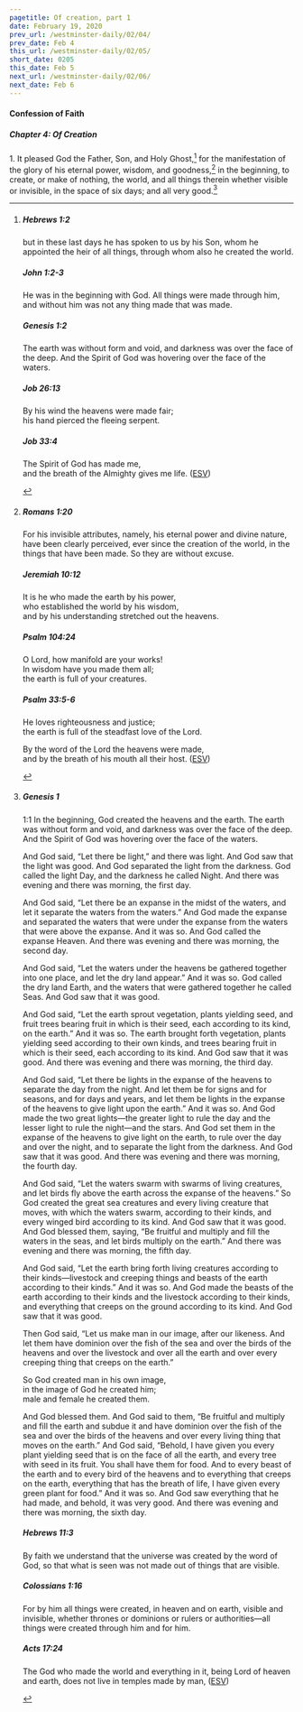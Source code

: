 ```yaml
---
pagetitle: Of creation, part 1
date: February 19, 2020
prev_url: /westminster-daily/02/04/
prev_date: Feb 4
this_url: /westminster-daily/02/05/
short_date: 0205
this_date: Feb 5
next_url: /westminster-daily/02/06/
next_date: Feb 6
---
```


#### Confession of Faith

##### Chapter 4: Of Creation

1\. It pleased God the Father, Son, and Holy Ghost,[^fnref:wcf1] for the manifestation of the glory of his eternal power, wisdom, and goodness,[^fnref:wcf2] in the beginning, to create, or make of nothing, the world, and all things therein whether visible or invisible, in the space of six days; and all very good.[^fnref:wcf3]

[^fnref:wcf1]: <div class="esv"><h5>Hebrews 1:2</h5> <div class="esv-text"><p id="p58001002.01-1">but in these last days he has spoken to us by his Son, whom he appointed the heir of all things, through whom also he created the world.</p> </div><h5>John 1:2-3</h5> <div class="esv-text"><p id="p43001002.01-2">He was in the beginning with God. All things were made through him, and without him was not any thing made that was made.</p> </div><h5>Genesis 1:2</h5> <div class="esv-text"><p id="p01001002.01-3">The earth was without form and void, and darkness was over the face of the deep. And the Spirit of God was hovering over the face of the waters.</p> </div><h5>Job 26:13</h5> <div class="esv-text"><div class="block-indent"> <p class="line-group" id="p18026013.01-4">By his wind the heavens were made fair;<br /> <span class="indent"></span>his hand pierced the fleeing serpent.</p> </div> </div><h5>Job 33:4</h5> <div class="esv-text"><div class="block-indent"> <p class="line-group" id="p18033004.01-5">The Spirit of God has made me,<br /> <span class="indent"></span>and the breath of the Almighty gives me life.  (<a href="http://www.esv.org" class="copyright">ESV</a>)</p> </div> </div> </div>

[^fnref:wcf2]: <div class="esv"><h5>Romans 1:20</h5> <div class="esv-text"><p id="p45001020.01-1">For his invisible attributes, namely, his eternal power and divine nature, have been clearly perceived, ever since the creation of the world, in the things that have been made. So they are without excuse.</p> </div><h5>Jeremiah 10:12</h5> <div class="esv-text"><div class="block-indent"> <p class="line-group" id="p24010012.01-2">It is he who made the earth by his power,<br /> <span class="indent"></span>who established the world by his wisdom,<br /> <span class="indent"></span>and by his understanding stretched out the heavens.</p> </div> </div><h5>Psalm 104:24</h5> <div class="esv-text"><div class="block-indent"> <p class="line-group" id="p19104024.01-3">O <span class="small-caps">Lord</span>, how manifold are your works!<br /> <span class="indent"></span>In wisdom have you made them all;<br /> <span class="indent"></span>the earth is full of your creatures.</p> </div> </div><h5>Psalm 33:5-6</h5> <div class="esv-text"><div class="block-indent"> <p class="line-group" id="p19033005.01-4">He loves righteousness and justice;<br /> <span class="indent"></span>the earth is full of the steadfast love of the <span class="small-caps">Lord</span>.</p>  <p class="line-group" id="p19033006.01-4">By the word of the <span class="small-caps">Lord</span> the heavens were made,<br /> <span class="indent"></span>and by the breath of his mouth all their host.  (<a href="http://www.esv.org" class="copyright">ESV</a>)</p> </div> </div> </div>

[^fnref:wcf3]: <div class="esv"><h5>Genesis 1</h5> <div class="esv-text"> <p class="chapter-first" id="p01001001.06-1"><span class="chapter-num" id="v01001001-1">1:1&nbsp;</span>In the beginning, God created the heavens and the earth. The earth was without form and void, and darkness was over the face of the deep. And the Spirit of God was hovering over the face of the waters.</p>  <p id="p01001003.01-1">And God said, &#8220;Let there be light,&#8221; and there was light. And God saw that the light was good. And God separated the light from the darkness. God called the light Day, and the darkness he called Night. And there was evening and there was morning, the first day.</p>  <p id="p01001006.01-1">And God said, &#8220;Let there be an expanse in the midst of the waters, and let it separate the waters from the waters.&#8221; And God made the expanse and separated the waters that were under the expanse from the waters that were above the expanse. And it was so. And God called the expanse Heaven. And there was evening and there was morning, the second day.</p>  <p id="p01001009.01-1">And God said, &#8220;Let the waters under the heavens be gathered together into one place, and let the dry land appear.&#8221; And it was so. God called the dry land Earth, and the waters that were gathered together he called Seas. And God saw that it was good.</p>  <p id="p01001011.01-1">And God said, &#8220;Let the earth sprout vegetation, plants yielding seed, and fruit trees bearing fruit in which is their seed, each according to its kind, on the earth.&#8221; And it was so. The earth brought forth vegetation, plants yielding seed according to their own kinds, and trees bearing fruit in which is their seed, each according to its kind. And God saw that it was good. And there was evening and there was morning, the third day.</p>  <p id="p01001014.01-1">And God said, &#8220;Let there be lights in the expanse of the heavens to separate the day from the night. And let them be for signs and for seasons, and for days and years, and let them be lights in the expanse of the heavens to give light upon the earth.&#8221; And it was so. And God made the two great lights&#8212;the greater light to rule the day and the lesser light to rule the night&#8212;and the stars. And God set them in the expanse of the heavens to give light on the earth, to rule over the day and over the night, and to separate the light from the darkness. And God saw that it was good. And there was evening and there was morning, the fourth day.</p>  <p id="p01001020.01-1">And God said, &#8220;Let the waters swarm with swarms of living creatures, and let birds fly above the earth across the expanse of the heavens.&#8221; So God created the great sea creatures and every living creature that moves, with which the waters swarm, according to their kinds, and every winged bird according to its kind. And God saw that it was good. And God blessed them, saying, &#8220;Be fruitful and multiply and fill the waters in the seas, and let birds multiply on the earth.&#8221; And there was evening and there was morning, the fifth day.</p>  <p id="p01001024.01-1">And God said, &#8220;Let the earth bring forth living creatures according to their kinds&#8212;livestock and creeping things and beasts of the earth according to their kinds.&#8221; And it was so. And God made the beasts of the earth according to their kinds and the livestock according to their kinds, and everything that creeps on the ground according to its kind. And God saw that it was good.</p>  <p id="p01001026.01-1">Then God said, &#8220;Let us make man in our image, after our likeness. And let them have dominion over the fish of the sea and over the birds of the heavens and over the livestock and over all the earth and over every creeping thing that creeps on the earth.&#8221;</p>  <div class="block-indent"> <p class="line-group" id="p01001027.01-1">So God created man in his own image,<br /> <span class="indent"></span>in the image of God he created him;<br /> <span class="indent"></span>male and female he created them.</p> </div>  <p id="p01001028.01-1">And God blessed them. And God said to them, &#8220;Be fruitful and multiply and fill the earth and subdue it and have dominion over the fish of the sea and over the birds of the heavens and over every living thing that moves on the earth.&#8221; And God said, &#8220;Behold, I have given you every plant yielding seed that is on the face of all the earth, and every tree with seed in its fruit. You shall have them for food. And to every beast of the earth and to every bird of the heavens and to everything that creeps on the earth, everything that has the breath of life, I have given every green plant for food.&#8221; And it was so. And God saw everything that he had made, and behold, it was very good. And there was evening and there was morning, the sixth day.</p> </div><h5>Hebrews 11:3</h5> <div class="esv-text"><p id="p58011003.01-2">By faith we understand that the universe was created by the word of God, so that what is seen was not made out of things that are visible.</p> </div><h5>Colossians 1:16</h5> <div class="esv-text"><p id="p51001016.01-3">For by him all things were created, in heaven and on earth, visible and invisible, whether thrones or dominions or rulers or authorities&#8212;all things were created through him and for him.</p> </div><h5>Acts 17:24</h5> <div class="esv-text"><p id="p44017024.01-4">The God who made the world and everything in it, being Lord of heaven and earth, does not live in temples made by man,  (<a href="http://www.esv.org" class="copyright">ESV</a>)</p> </div> </div>

